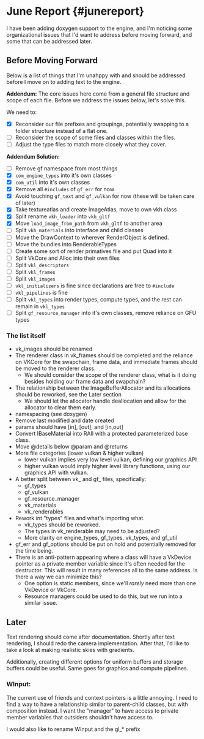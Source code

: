 # June Report {#junereport}

I have been adding doxygen support to the engine, and I'm noticing some organizational issues that 
I'd want to address before moving forward, and some that can be addressed later.

## Before Moving Forward

Below is a list of things that I'm unahppy with and should be addressed before I move on to adding text to the engine.

**Addendum:** The core issues here come from a general file structure and scope of each file. Before we  address the issues below, let's solve this.  

We need to:
- [x] Reconsider our file prefixes and groupings, potentially swapping to a folder structure instead of a flat one.
- [ ] Reconsider the scope of some files and classes within the files.
- [ ] Adjust the type files to match more closely what they cover.

**Addendum Solution:**
- [ ] Remove gf namespace from most things
- [x] `com_engine_types` into it's own classes
- [x] `com_util` into it's own classes
- [x] Remove all `#includes` of `gf_err` for now
- [x] Avoid touching `gf_text` and `gf_vulkan` for now (these will be taken care of later)
- [x] Take textureatlas and create ImageAtlas, move to own vkh class
- [x] Split rename `vkh_loader` into `vkh_gltf`
- [x] Move `load_image_from_path` from `vkh_gltf` to another area
- [ ] Split `vkh_materials` into interface and child classes
- [ ] Move the DrawContext to wherever RenderObject is defined.
- [ ] Move the bundles into RenderableTypes
- [ ] Create some sort of render primatives file and put Quad into it
- [ ] Split VkCore and Alloc into their own files
- [ ] Split `vkl_descriptors`
- [ ] Split `vkl_frames`
- [ ] Split `vkl_images`
- [ ] `vkl_initializers` is fine since declarations are free to `#include`
- [ ] `vkl_pipelines` is fine
- [ ] Split `vkl_types` into render types, compute types, and the rest can remain in `vkl_types`
- [ ] Split `gf_resource_manager` into it's own classes, remove reliance on GFU types

### The list itself

- vk_images should be renamed
- The renderer class in vk_frames should be completed and the reliance on VKCore for the swapchain, frame data, and immediate frames should be moved to the renderer class.
  - We should consider the scope of the renderer class, what is it doing besides holding our frame data and swapchain?
- The relationship between the ImageBufferAllocator and its allocations should be reworked, see the Later section
  - We should let the allocator handle deallocation and allow for the allocator to clear them early.
- namespacing (see doxygen)
- Remove last modified and date created
- params should have \[in], \[out], and \[in,out]
- Convert IBaseMaterial into RAII with a protected parameterized base class.
- Move \@details below \@param and \@returns
- More file categories (lower vulkan & higher vulkan)
  - lower vulkan implies very low level vulkan, defining our graphics API
  - higher vulkan would imply higher level library functions, using our graphics API with vulkan.
- A better split between vk_ and gf_ files, specifically:
  - gf_types
  - gf_vulkan
  - gf_resource_manager
  - vk_materials
  - vk_renderables
- Rework int "types" files and what's importing what.
  - vk_types should be reworked.
  - The types in vk_renderable may need to be adjusted?
  - More clarity on engine_types, gf_types, vk_types, and gf_util
- gf_err and gf_options should be put on hold and potentially removed for the time being.
- There is an anti-pattern appearing where a class will have a VkDevice pointer as a private member variable since it's often needed for the destructor. This will result in many references all to the same address. Is there a way we can minimize this?
  - One option is static members, since we'll *rarely* need more than one VkDevice or VkCore.
  - Resource managers could be used to do this, but we run into a similar issue.

## Later

Text rendering should come after documentation.
Shortly after text rendering, I should redo the camera implementation.
After that, I'd like to take a look at making realistic skies with gradients.

Additionally, creating different options for uniform buffers and storage buffers could be useful.
Same goes for graphics and compute pipelines.

### WInput:
The current use of friends and context pointers is a little annoying. I need to find a way to have a
relationship similar to parent-child classes, but with composition instead. I want the "manager" to have
access to private member variables that outsiders shouldn't have access to.

I would also like to rename WInput and the gl_* prefix